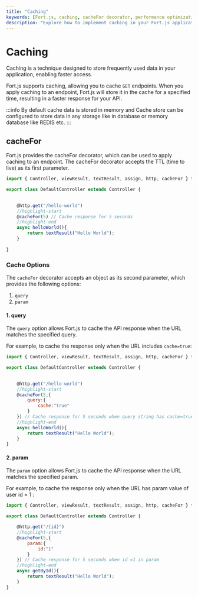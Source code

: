 ```yaml
---
title: "Caching"
keywords: [Fort.js, caching, cacheFor decorator, performance optimization, web development, JavaScript framework]
description: "Explore how to implement caching in your Fort.js applications for improved performance. Learn about the cacheFor decorator and best practices for caching strategies."   
---
```


# Caching

Caching is a technique designed to store frequently used data in your application, enabling faster access.

Fort.js supports caching, allowing you to cache `GET` endpoints. When you apply caching to an endpoint, Fort.js will store it in the cache for a specified time, resulting in a faster response for your API.

:::info
By default cache data is stored in memory and Cache store can be configured to store data in any storage like in database or memory database like REDIS etc.
:::

## cacheFor

Fort.js provides the cacheFor decorator, which can be used to apply caching to an endpoint. The cacheFor decorator accepts the TTL (time to live) as its first parameter.

```js
import { Controller, viewResult, textResult, assign, http, cacheFor } from "fortjs";

export class DefaultController extends Controller {

    
    @http.get("/hello-world")
    //highlight-start
    @cacheFor(5) // Cache response for 5 seconds
    //highlight-end
    async helloWorld(){
        return textResult("Hello World");
    }
   
}
```

### Cache Options

The `cacheFor` decorator accepts an object as its second parameter, which provides the following options:

1. `query`
2. `param`

#### 1. query

The `query` option allows Fort.js to cache the API response when the URL matches the specified query.

For example, to cache the response only when the URL includes `cache=true`:

```js
import { Controller, viewResult, textResult, assign, http, cacheFor } from "fortjs";

export class DefaultController extends Controller {

    
    @http.get("/hello-world")
    //highlight-start
    @cacheFor(5,{
        query:{
            cache:"true"
        }
    }) // Cache response for 5 seconds when query string has cache=true
    //highlight-end
    async helloWorld(){
        return textResult("Hello World");
    }
}
```

#### 2. param

The `param` option allows Fort.js to cache the API response when the URL matches the specified param.

For example, to cache the response only when the URL has param value of user id = 1 :

```js
import { Controller, viewResult, textResult, assign, http, cacheFor } from "fortjs";

export class DefaultController extends Controller {

    @http.get("/{id}")
    //highlight-start
    @cacheFor(5,{
        param:{
            id:"1"
        }
    }) // Cache response for 5 seconds when id =1 in param
    //highlight-end
    async getById(){
        return textResult("Hello World");
    }
}
```
